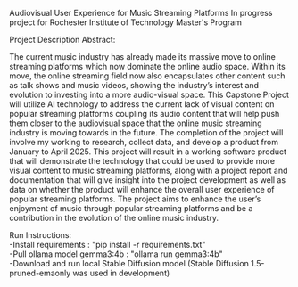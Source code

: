 Audiovisual User Experience for Music Streaming Platforms
In progress project for Rochester Institute of Technology Master's Program


Project Description Abstract:

The current music industry has already made its massive move to online streaming
platforms which now dominate the online audio space. Within its move, the online streaming
field now also encapsulates other content such as talk shows and music videos, showing the
industry’s interest and evolution to investing into a more audio-visual space. This Capstone
Project will utilize AI technology to address the current lack of visual content on popular streaming platforms coupling
its audio content that will help push them closer to the audiovisual space that the online music
streaming industry is moving towards in the future. The completion of the project will involve
my working to research, collect data, and develop a product from January to April 2025. This
project will result in a working software product that will demonstrate the technology that could
be used to provide more visual content to music streaming platforms, along with a project report
and documentation that will give insight into the project development as well as data on whether
the product will enhance the overall user experience of popular streaming platforms. The project
aims to enhance the user’s enjoyment of music through popular streaming platforms and be a
contribution in the evolution of the online music industry.


Run Instructions: <br/>
-Install requirements : "pip install -r requirements.txt" <br/>
-Pull ollama model gemma3:4b : "ollama run gemma3:4b" <br/>
-Download and run local Stable Diffusion model (Stable Diffusion 1.5-pruned-emaonly was used in development) <br/>
